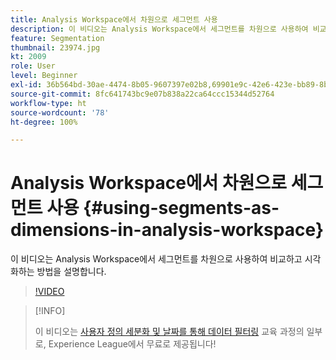 ```yaml
---
title: Analysis Workspace에서 차원으로 세그먼트 사용
description: 이 비디오는 Analysis Workspace에서 세그먼트를 차원으로 사용하여 비교하고 시각화하는 방법을 설명합니다.
feature: Segmentation
thumbnail: 23974.jpg
kt: 2009
role: User
level: Beginner
exl-id: 36b564bd-30ae-4474-8b05-9607397e02b8,69901e9c-42e6-423e-bb89-8b8b0763bac7
source-git-commit: 8fc641743bc9e07b838a22ca64ccc15344d52764
workflow-type: ht
source-wordcount: '78'
ht-degree: 100%

---
```


# Analysis Workspace에서 차원으로 세그먼트 사용 {#using-segments-as-dimensions-in-analysis-workspace}

이 비디오는 Analysis Workspace에서 세그먼트를 차원으로 사용하여 비교하고 시각화하는 방법을 설명합니다.

>[!VIDEO](https://video.tv.adobe.com/v/23974/?quality=12&learn=on)

>[!INFO]
>
> 이 비디오는 [사용자 정의 세분화 및 날짜를 통해 데이터 필터링](https://experienceleague.adobe.com/?recommended=Analytics-U-1-2021.1.filterdata) 교육 과정의 일부로, Experience League에서 무료로 제공됩니다!
